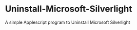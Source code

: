 Uninstall-Microsoft-Silverlight
===============================

A simple Applescript program to Uninstall Microsoft Silverlight